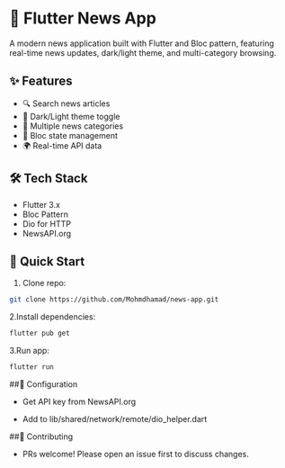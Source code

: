 # 📰 Flutter News App

A modern news application built with Flutter and Bloc pattern, featuring real-time news updates, dark/light theme, and multi-category browsing.

## ✨ Features
- 🔍 Search news articles
- 🌙 Dark/Light theme toggle
- 📰 Multiple news categories
- 🚀 Bloc state management
- 🌍 Real-time API data

## 🛠️ Tech Stack
- Flutter 3.x
- Bloc Pattern
- Dio for HTTP
- NewsAPI.org

## 🚀 Quick Start
1. Clone repo:
```bash
git clone https://github.com/Mohmdhamad/news-app.git
```
2.Install dependencies:

```bash
flutter pub get
```

3.Run app:
```bash
flutter run
```

##🔧 Configuration

- Get API key from NewsAPI.org

- Add to lib/shared/network/remote/dio_helper.dart

##🤝 Contributing
- PRs welcome! Please open an issue first to discuss changes.
